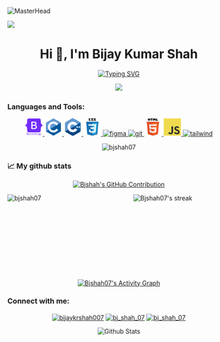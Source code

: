

![MasterHead](https://user-images.githubusercontent.com/115386517/225841791-e6eb2fcf-6de1-45ec-a5e8-0c321f0af245.gif)


<img src="https://i.gifer.com/7ynF.gif" height="281">
<h1 align="center">Hi 👋, I'm Bijay Kumar Shah</h1>

<p  align="center">
   <a href="https://git.io/typing-svg"><img src="https://readme-typing-svg.demolab.com?font=Fira+Code&pause=1000&width=435&lines=Innovating+Web+Solutions+with+a+Blend+of+Creativity+and+Logic.;Frontend+Developer+with+a+Passion+for+C%2B%2B+Logic.;Turning+Designs+into+Functional+Masterpieces.&center=true&size=11" alt="Typing SVG" /></a>
</p>
<p  align="center">
   <img src="https://user-images.githubusercontent.com/74038190/219923809-b86dc415-a0c2-4a38-bc88-ad6cf06395a8.gif" height="300">
</p>

<h3 align="left">Languages and Tools:</h3>
<p align="center"> <a href="https://getbootstrap.com" target="_blank" rel="noreferrer"> <img src="https://raw.githubusercontent.com/devicons/devicon/master/icons/bootstrap/bootstrap-plain-wordmark.svg" alt="bootstrap" width="40" height="40"/> </a> <a href="https://www.cprogramming.com/" target="_blank" rel="noreferrer"> <img src="https://raw.githubusercontent.com/devicons/devicon/master/icons/c/c-original.svg" alt="c" width="40" height="40"/> </a> <a href="https://www.w3schools.com/cpp/" target="_blank" rel="noreferrer"> <img src="https://raw.githubusercontent.com/devicons/devicon/master/icons/cplusplus/cplusplus-original.svg" alt="cplusplus" width="40" height="40"/> </a> <a href="https://www.w3schools.com/css/" target="_blank" rel="noreferrer"> <img src="https://raw.githubusercontent.com/devicons/devicon/master/icons/css3/css3-original-wordmark.svg" alt="css3" width="40" height="40"/> </a> <a href="https://www.figma.com/" target="_blank" rel="noreferrer"> <img src="https://www.vectorlogo.zone/logos/figma/figma-icon.svg" alt="figma" width="40" height="40"/> </a> <a href="https://git-scm.com/" target="_blank" rel="noreferrer"> <img src="https://www.vectorlogo.zone/logos/git-scm/git-scm-icon.svg" alt="git" width="40" height="40"/> </a> <a href="https://www.w3.org/html/" target="_blank" rel="noreferrer"> <img src="https://raw.githubusercontent.com/devicons/devicon/master/icons/html5/html5-original-wordmark.svg" alt="html5" width="40" height="40"/> </a> <a href="https://developer.mozilla.org/en-US/docs/Web/JavaScript" target="_blank" rel="noreferrer"> <img src="https://raw.githubusercontent.com/devicons/devicon/master/icons/javascript/javascript-original.svg" alt="javascript" width="40" height="40"/> </a> <a href="https://tailwindcss.com/" target="_blank" rel="noreferrer"> <img src="https://www.vectorlogo.zone/logos/tailwindcss/tailwindcss-icon.svg" alt="tailwind" width="40" height="40"/> </a> </p>

<p align="center"><img src="https://github-readme-stats.vercel.app/api/top-langs?username=bjshah07&show_icons=true&locale=en&layout=compact&theme=gotham" alt="bjshah07" /></p> <h3 align="left">📈 My github stats</h3>
<p align="center">
  <a href="https://github.com/Bjshah07">
    <img src="https://github-profile-summary-cards.vercel.app/api/cards/profile-details?username=Bjshah07&theme=gotham&" alt="Bjshah's GitHub Contribution"/>
  </a>
</p>

<p>
   <img src="https://github-readme-stats.vercel.app/api?username=bjshah07&show_icons=true&locale=en&theme=gotham&width=200" alt="bjshah07" align="left" height="192px" width="43.5%"/>
 <a href="https://github.com/Bjshah07/github-readme-streak-stats">
      <img alt="Bjshah07's streak" src="https://github-readme-streak-stats-9m8ugfa77-denvercoder1.vercel.app/?user=Bjshah07&theme=gotham&width=200" align="right" height="192px" width="43.5%"/>
    </a>
</p>

 <p align="center"><a href="https://github.com/ashutosh00710/github-readme-activity-graph"><img alt="Bjshah07's Activity Graph" src="https://github-readme-activity-graph.vercel.app/graph/?username=Bjshah07" /></a></p>


<h3 align="left">Connect with me:</h3>
<p align="center">
<a href="https://linkedin.com/in/bijaykrshah007" target="blank"><img align="center" src="https://raw.githubusercontent.com/rahuldkjain/github-profile-readme-generator/master/src/images/icons/Social/linked-in-alt.svg" alt="bijaykrshah007" height="30" width="40" /></a>
<a href="https://instagram.com/bj_shah_07" target="blank"><img align="center" src="https://raw.githubusercontent.com/rahuldkjain/github-profile-readme-generator/master/src/images/icons/Social/instagram.svg" alt="bj_shah_07" height="30" width="40" /></a>
<a href="https://github.com/bjshah07/" target="blank"><img align="center" src="https://user-images.githubusercontent.com/74038190/212257468-1e9a91f1-b626-4baa-b15d-5c385dfa7ed2.gif" alt="bj_shah_07" height="30" width="40" /></a>
</p>


<p align="center">
        <img src="https://raw.githubusercontent.com/mayhemantt/mayhemantt/Update/svg/Bottom.svg" alt="Github Stats" />
</p>
